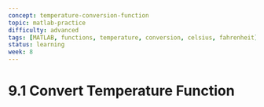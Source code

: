```yaml
---
concept: temperature-conversion-function
topic: matlab-practice
difficulty: advanced
tags: [MATLAB, functions, temperature, conversion, celsius, fahrenheit]
status: learning
week: 8
---
```


# 9.1 Convert Temperature Function
